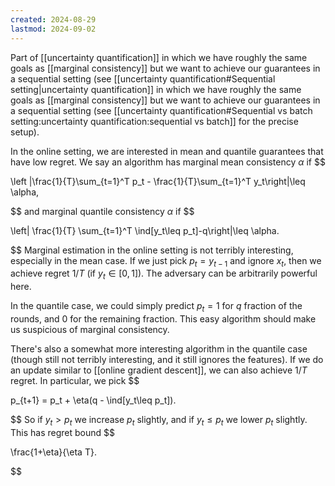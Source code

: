 ```yaml
---
created: 2024-08-29
lastmod: 2024-09-02
---
```


Part of [[uncertainty quantification]] in which we have roughly the same goals as [[marginal consistency]] but we want to achieve our guarantees in a sequential setting (see [[uncertainty quantification#Sequential setting|uncertainty quantification]] in which we have roughly the same goals as [[marginal consistency]] but we want to achieve our guarantees in a sequential setting (see [[uncertainty quantification#Sequential vs batch setting:uncertainty quantification:sequential vs batch]] for the precise setup). 

In the online setting, we are interested in mean and quantile guarantees that have low regret. We say an algorithm has marginal mean consistency $\alpha$ if 
$$

\left |\frac{1}{T}\sum_{t=1}^T p_t - \frac{1}{T}\sum_{t=1}^T y_t\right|\leq \alpha,

$$
and marginal quantile consistency $\alpha$ if 
$$

\left| \frac{1}{T} \sum_{t=1}^T \ind[y_t\leq p_t]-q\right|\leq \alpha.

$$
Marginal estimation in the online setting is not terribly interesting, especially in the mean case. If we just pick $p_t = y_{t-1}$ and ignore $x_t$, then we achieve regret $1/T$ (if $y_t\in[0,1]$).  The adversary can be arbitrarily powerful here. 

In the quantile case, we could simply predict $p_t=1$ for $q$ fraction of the rounds, and $0$ for the remaining fraction. This easy algorithm should make us suspicious of marginal consistency. 

There's also a somewhat more interesting algorithm in the quantile case (though still not terribly interesting, and it still ignores the features). If we do an update similar to [[online gradient descent]], we can also achieve $1/T$ regret. In particular, we pick 
$$

p_{t+1} = p_t + \eta(q - \ind[y_t\leq p_t]).

$$
So if $y_t>p_t$ we increase $p_t$ slightly, and if $y_t\leq p_t$ we lower $p_t$ slightly. This has regret bound 
$$

\frac{1+\eta}{\eta T}.

$$
